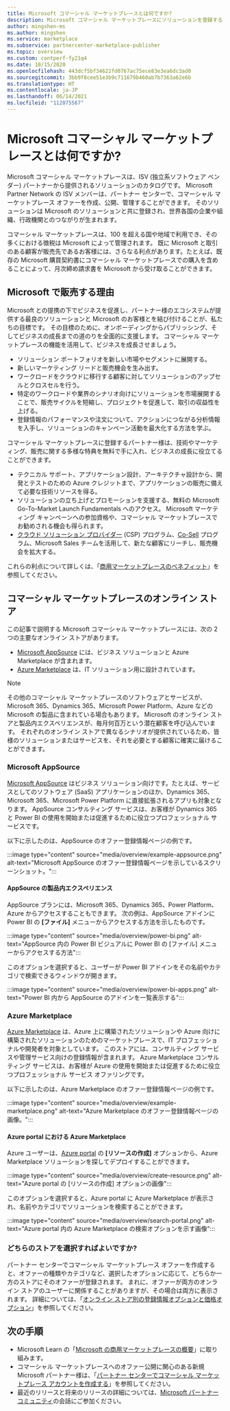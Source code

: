 ```yaml
---
title: Microsoft コマーシャル マーケットプレースとは何ですか?
description: Microsoft コマーシャル マーケットプレースにソリューションを登録する Microsoft パートナーにとっての利点とオプションの概要。
author: mingshen-ms
ms.author: mingshen
ms.service: marketplace
ms.subservice: partnercenter-marketplace-publisher
ms.topic: overview
ms.custom: contperf-fy21q4
ms.date: 10/15/2020
ms.openlocfilehash: 443dcf5bf34622fd0767ac75ece83e3ea6dc3ad0
ms.sourcegitcommit: 3bb9f8cee51e3b9c711679b460ab7b7363a62e6b
ms.translationtype: HT
ms.contentlocale: ja-JP
ms.lasthandoff: 06/14/2021
ms.locfileid: "112075567"
---
```

# <a name="what-is-the-microsoft-commercial-marketplace"></a>Microsoft コマーシャル マーケットプレースとは何ですか?

Microsoft コマーシャル マーケットプレースは、ISV (独立系ソフトウェア ベンダー) パートナーから提供されるソリューションのカタログです。 Microsoft Partner Network の ISV メンバーは、パートナー センターで、コマーシャル マーケットプレース オファーを作成、公開、管理することができます。 そのソリューションは Microsoft のソリューションと共に登録され、世界各国の企業や組織、行政機関とのつながりが生まれます。

コマーシャル マーケットプレースは、100 を超える国や地域で利用でき、その多くにおける徴税は Microsoft によって管理されます。 既に Microsoft と取引のある顧客が販売先であるお客様には、さらなる利点があります。たとえば、既存の Microsoft 購買契約書にコマーシャル マーケットプレースでの購入を含めることによって、月次締め請求書を Microsoft から受け取ることができます。

## <a name="why-sell-with-microsoft"></a>Microsoft で販売する理由

Microsoft との提携の下でビジネスを促進し、パートナー様のエコシステムが提供する最良のソリューションと Microsoft のお客様とを結び付けることが、私たちの目標です。 その目標のために、オンボーディングからパブリッシング、そしてビジネスの成長までの道のりを全面的に支援します。 コマーシャル マーケットプレースの機能を活用して、ビジネスを成長させましょう。

- ソリューション ポートフォリオを新しい市場やセグメントに展開する。
- 新しいマーケティング リードと販売機会を生み出す。
- ワークロードをクラウドに移行する顧客に対してソリューションのアップセルとクロスセルを行う。 
- 特定のワークロードや業界のシナリオ向けにソリューションを市場展開することで、販売サイクルを短縮し、プロジェクトを促進して、取引の収益性を上げる。
- 登録情報のパフォーマンスや注文について、アクションにつながる分析情報を入手し、ソリューションのキャンペーン活動を最大化する方法を学ぶ。

コマーシャル マーケットプレースに登録するパートナー様は、技術やマーケティング、販売に関する多様な特典を無料で手に入れ、ビジネスの成長に役立てることができます。

- テクニカル サポート、アプリケーション設計、アーキテクチャ設計から、開発とテストのための Azure クレジットまで、アプリケーションの販売に備えて必要な技術リソースを得る。
- ソリューションの立ち上げとプロモーションを支援する、無料の Microsoft Go-To-Market Launch Fundamentals へのアクセス。 Microsoft マーケティング キャンペーンへの参加資格や、コマーシャル マーケットプレースでお勧めされる機会も得られます。
- [クラウド ソリューション プロバイダー](https://partner.microsoft.com/cloud-solution-provider) (CSP) プログラム、[Co-Sell](./co-sell-overview.md) プログラム、Microsoft Sales チームを活用して、新たな顧客にリーチし、販売機会を拡大する。

これらの利点について詳しくは、「[商用マーケットプレースのベネフィット](gtm-your-marketplace-benefits.md)」を参照してください。

## <a name="commercial-marketplace-online-stores"></a>コマーシャル マーケットプレースのオンライン ストア

この記事で説明する Microsoft コマーシャル マーケットプレースには、次の 2 つの主要なオンライン ストアがあります。 

- [Microsoft AppSource](https://appsource.microsoft.com/) には、ビジネス ソリューションと Azure Marketplace が含まれます。
- [Azure Marketplace](https://azuremarketplace.microsoft.com/) は、IT ソリューション用に設計されています。

> [!NOTE]
> その他のコマーシャル マーケットプレースのソフトウェアとサービスが、Microsoft 365、Dynamics 365、Microsoft Power Platform、Azure などの Microsoft の製品に含まれている場合もあります。 Microsoft のオンライン ストアと製品内エクスペリエンスが、毎月何百万という潜在顧客を呼び込んでいます。 それぞれのオンライン ストアで異なるシナリオが提供されているため、皆様のソリューションまたはサービスを、それを必要とする顧客に確実に届けることができます。

### <a name="microsoft-appsource"></a>Microsoft AppSource

[Microsoft AppSource](https://appsource.microsoft.com/) はビジネス ソリューション向けです。たとえば、サービスとしてのソフトウェア (SaaS) アプリケーションのほか、Dynamics 365、Microsoft 365、Microsoft Power Platform に直接拡張されるアプリも対象となります。 AppSource コンサルティング サービスは、お客様が Dynamics 365 と Power BI の使用を開始または促進するために役立つプロフェッショナル サービスです。

以下に示したのは、AppSource のオファー登録情報ページの例です。

:::image type="content" source="media/overview/example-appsource.png" alt-text="Microsoft AppSource のオファー登録情報ページを示しているスクリーンショット。":::

####  <a name="appsource-in-product-experience"></a>AppSource の製品内エクスペリエンス

AppSource プランには、Microsoft 365、Dynamics 365、Power Platform、Azure からアクセスすることもできます。 次の例は、AppSource アドインに Power BI の **[ファイル]** メニューからアクセスする方法を示したものです。

:::image type="content" source="media/overview/power-bi.png" alt-text="AppSource 内の Power BI ビジュアルに Power BI の [ファイル] メニューからアクセスする方法"::: 

このオプションを選択すると、ユーザーが Power BI アドインをその名前やカテゴリで検索できるウィンドウが開きます。 

:::image type="content" source="media/overview/power-bi-apps.png" alt-text="Power BI 内から AppSource のアドインを一覧表示する"::: 

### <a name="azure-marketplace"></a>Azure Marketplace

[Azure Marketplace](https://azuremarketplace.microsoft.com/) は、Azure 上に構築されたソリューションや Azure 向けに構築されたソリューションのためのマーケットプレースで、IT プロフェッショナルや開発者を対象としています。 このストアには、コンサルティング サービスや管理サービス向けの登録情報が含まれます。 Azure Marketplace コンサルティング サービスは、お客様が Azure の使用を開始または促進するために役立つプロフェッショナル サービス オファリングです。

以下に示したのは、Azure Marketplace のオファー登録情報ページの例です。

:::image type="content" source="media/overview/example-marketplace.png" alt-text="Azure Marketplace のオファー登録情報ページの画像。"::: 

#### <a name="azure-marketplace-in-the-azure-portal"></a>Azure portal における Azure Marketplace

Azure ユーザーは、[Azure portal](https://portal.azure.com/) の **[リソースの作成]** オプションから、Azure Marketplace ソリューションを探してデプロイすることができます。

:::image type="content" source="media/overview/create-resource.png" alt-text="Azure portal の [リソースの作成] オプションの画像"::: 

このオプションを選択すると、Azure portal に Azure Marketplace が表示され、名前やカテゴリでソリューションを検索することができます。

:::image type="content" source="media/overview/search-portal.png" alt-text="Azure portal 内の Azure Marketplace の検索オプションを示す画像"::: 

### <a name="which-store-should-i-choose"></a>どちらのストアを選択すればよいですか?
パートナー センターでコマーシャル マーケットプレース オファーを作成すると、オファーの種類やカテゴリなど、選択したオプションに応じて、どちらか一方のストアにそのオファーが登録されます。 まれに、オファーが両方のオンライン ストアのユーザーに関係することがありますが、その場合は両方に表示されます。 詳細については、「[オンライン ストア別の登録情報オプションと価格オプション](determine-your-listing-type.md#listing-and-pricing-options-by-online-store)」を参照してください。

## <a name="next-steps"></a>次の手順

- Microsoft Learn の「[Microsoft の商用マーケットプレースの概要](/learn/modules/intro-commercial-marketplace/)」に取り組みます。
- コマーシャル マーケットプレースへのオファー公開に関心のある新規 Microsoft パートナー様は、「[パートナー センターでコマーシャル マーケットプレース アカウントを作成する](create-account.md)」を参照してください。
- 最近のリリースと将来のリリースの詳細については、[Microsoft パートナー コミュニティ](https://www.microsoftpartnercommunity.com/)の会話にご参加ください。
